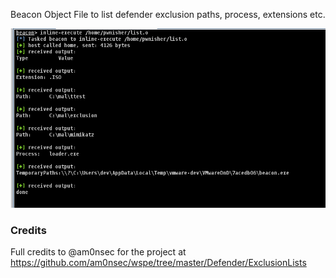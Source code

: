 
Beacon Object File to list defender exclusion paths, process, extensions etc.

![](exclusion.PNG)

### Credits
Full credits to @am0nsec for the project at https://github.com/am0nsec/wspe/tree/master/Defender/ExclusionLists
